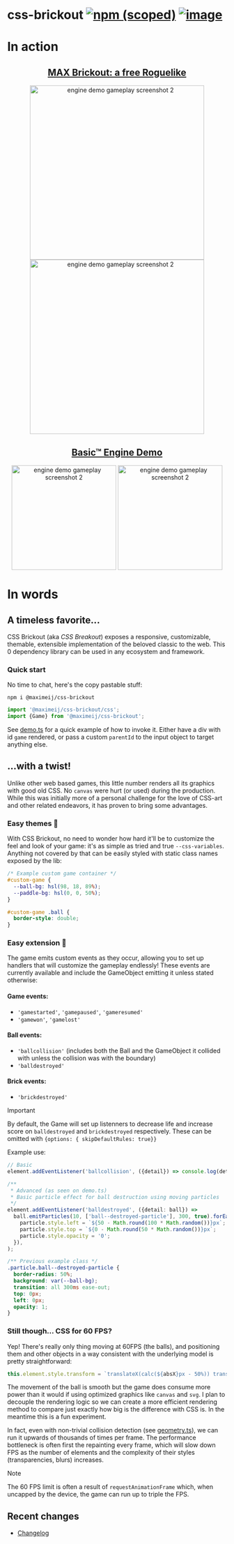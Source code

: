 # css-brickout [![npm (scoped)](https://img.shields.io/npm/v/@maximeij/css-brickout?color=green&label=npm%20package&logo=logo)](https://www.npmjs.com/package/@maximeij/css-brickout) [![image](https://github.com/MaximeIJ/css-brickout/assets/5600516/27a4f945-e91c-4f75-bdf3-80c689d8f453)](http://vanilla-js.com/)

# In action

<div align="center">
  <h2><a href="https://lynxlab.games/brickout/" target="blank">MAX Brickout: a free Roguelike</a></h2>
  <img alt="engine demo gameplay screenshot 2" src="https://github.com/user-attachments/assets/8443f394-58d1-4689-8e9a-6237d6926d01" height=400 align="center" />
  <img alt="engine demo gameplay screenshot 2" src="https://github.com/user-attachments/assets/e9fa185b-d306-4de4-9509-b65bac5cd14a" height=400 align="center" />
  <h2><a href="https://maximeij.dev/css-brickout/" target="blank">Basic™ Engine Demo</a></h2>
  <img alt="engine demo gameplay screenshot 2" src="https://github.com/MaximeIJ/css-brickout/assets/5600516/28d48f7b-53e3-4542-aa39-e38f54f21ebc" height=240 align="center" />
  <img alt="engine demo gameplay screenshot 2" src="https://github.com/MaximeIJ/css-brickout/assets/5600516/997e7a09-2852-4170-bdf1-8f2fcab09cd9" height=240 align="center" />
</div>

# In words

## A timeless favorite...

CSS Brickout (aka _CSS Breakout_) exposes a responsive, customizable, themable, extensible implementation of the beloved classic to the web. This 0 dependency library can be used in any ecosystem and framework.

### Quick start

No time to chat, here's the copy pastable stuff:

```npm
npm i @maximeij/css-brickout
```

```typescript
import '@maximeij/css-brickout/css';
import {Game} from '@maximeij/css-brickout';
```

See [demo.ts](src/demo.ts) for a quick example of how to invoke it. Either have a div with id `game` rendered, or pass a custom `parentId` to the input object to target anything else.

## ...with a twist!

Unlike other web based games, this little number renders all its graphics with good old CSS. No `canvas` were hurt (or used) during the production. While this was initially more of a personal challenge for the love of CSS-art and other related endeavors, it has proven to bring some advantages.

### Easy themes 🎨

With CSS Brickout, no need to wonder how hard it'll be to customize the feel and look of your game: it's as simple as tried and true `--css-variables`.
Anything not covered by that can be easily styled with static class names exposed by the lib:

```css
/* Example custom game container */
#custom-game {
  --ball-bg: hsl(98, 18, 89%);
  --paddle-bg: hsl(0, 0, 50%);
}

#custom-game .ball {
  border-style: double;
}
```

### Easy extension 🔨

The game emits custom events as they occur, allowing you to set up handlers that will customize the gameplay endlessly!
These events are currently available and include the GameObject emitting it unless stated otherwise:

#### Game events:

- `'gamestarted'`, `'gamepaused'`, `'gameresumed'`
- `'gamewon'`, `'gamelost'`

#### Ball events:

- `'ballcollision'` (includes both the Ball and the GameObject it collided with unless the collision was with the boundary)
- `'balldestroyed'`

#### Brick events:

- `'brickdestroyed'`

> [!IMPORTANT]
> By default, the Game will set up listenners to decrease life and increase score on `balldestroyed` and `brickdestroyed` respectively.
> These can be omitted with `{options: { skipDefaultRules: true}}`

Example use:

```typescript
// Basic
element.addEventListener('ballcollision', ({detail}) => console.log(detail.ball, 'bonk', detail.object));

/**
 * Advanced (as seen on demo.ts)
 * Basic particle effect for ball destruction using moving particles
 */
element.addEventListener('balldestroyed', ({detail: ball}) =>
  ball.emitParticles(10, ['ball--destroyed-particle'], 300, true).forEach(particle => {
    particle.style.left = `${50 - Math.round(100 * Math.random())}px`;
    particle.style.top = `${0 - Math.round(50 * Math.random())}px`;
    particle.style.opacity = '0';
  }),
);
```

```css
/** Previous example class */
.particle.ball--destroyed-particle {
  border-radius: 50%;
  background: var(--ball-bg);
  transition: all 300ms ease-out;
  top: 0px;
  left: 0px;
  opacity: 1;
}
```

### Still though... CSS for 60 FPS?

Yep! There's really only thing moving at 60FPS (the balls), and positioning them and other objects in a way consistent with the underlying model is pretty straightforward:

```typescript
this.element.style.transform = `translateX(calc(${absX}px - 50%)) translateY(calc(${absY}px - 50%))`;
```

The movement of the ball is smooth but the game does consume more power than it would if using optimized graphics like `canvas` and `svg`. I plan to decouple the rendering logic so we can create a more efficient rendering method to compare just exactly how big is the difference with CSS is. In the meantime this is a fun experiment.

In fact, even with non-trivial collision detection (see [geometry.ts](src/util/geometry.ts)), we can run it upwards of thousands of times per frame. The performance bottleneck is often first the repainting every frame, which will slow down FPS as the number of elements and the complexity of their styles (transparencies, blurs) increases.

> [!NOTE]
> The 60 FPS limit is often a result of `requestAnimationFrame` which, when uncapped by the device, the game can run up to triple the FPS.

## Recent changes

- [Changelog](CHANGELOG.md)
